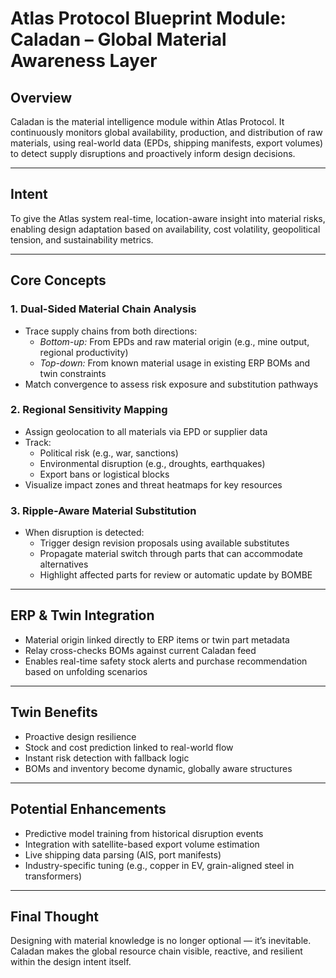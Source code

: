 # Atlas Protocol Blueprint Module: Caladan – Global Material Awareness Layer

## Overview
Caladan is the material intelligence module within Atlas Protocol. It continuously monitors global availability, production, and distribution of raw materials, using real-world data (EPDs, shipping manifests, export volumes) to detect supply disruptions and proactively inform design decisions.

---

## Intent
To give the Atlas system real-time, location-aware insight into material risks, enabling design adaptation based on availability, cost volatility, geopolitical tension, and sustainability metrics.

---

## Core Concepts

### 1. **Dual-Sided Material Chain Analysis**
- Trace supply chains from both directions:
  - *Bottom-up:* From EPDs and raw material origin (e.g., mine output, regional productivity)
  - *Top-down:* From known material usage in existing ERP BOMs and twin constraints
- Match convergence to assess risk exposure and substitution pathways

### 2. **Regional Sensitivity Mapping**
- Assign geolocation to all materials via EPD or supplier data
- Track:
  - Political risk (e.g., war, sanctions)
  - Environmental disruption (e.g., droughts, earthquakes)
  - Export bans or logistical blocks
- Visualize impact zones and threat heatmaps for key resources

### 3. **Ripple-Aware Material Substitution**
- When disruption is detected:
  - Trigger design revision proposals using available substitutes
  - Propagate material switch through parts that can accommodate alternatives
  - Highlight affected parts for review or automatic update by BOMBE

---

## ERP & Twin Integration
- Material origin linked directly to ERP items or twin part metadata
- Relay cross-checks BOMs against current Caladan feed
- Enables real-time safety stock alerts and purchase recommendation based on unfolding scenarios

---

## Twin Benefits
- Proactive design resilience
- Stock and cost prediction linked to real-world flow
- Instant risk detection with fallback logic
- BOMs and inventory become dynamic, globally aware structures

---

## Potential Enhancements
- Predictive model training from historical disruption events
- Integration with satellite-based export volume estimation
- Live shipping data parsing (AIS, port manifests)
- Industry-specific tuning (e.g., copper in EV, grain-aligned steel in transformers)

---

## Final Thought
Designing with material knowledge is no longer optional — it’s inevitable. Caladan makes the global resource chain visible, reactive, and resilient within the design intent itself.
